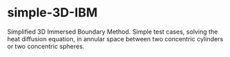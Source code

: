 # simple-3D-IBM
Simplified 3D Immersed Boundary Method. Simple test cases, solving the heat diffusion equation, in annular space between two concentric cylinders or two concentric spheres.
